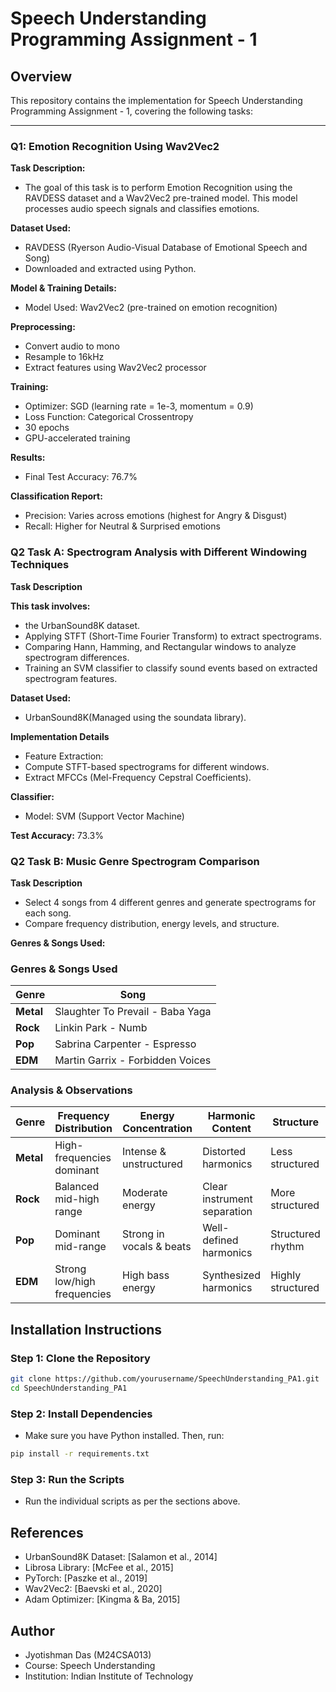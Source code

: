 # **Speech Understanding Programming Assignment - 1**

## **Overview**
This repository contains the implementation for Speech Understanding Programming Assignment - 1, covering the following tasks:

--- 

### **Q1: Emotion Recognition Using Wav2Vec2**

**Task Description:**
 - The goal of this task is to perform Emotion Recognition using the RAVDESS dataset and a Wav2Vec2 pre-trained model. This model processes audio speech signals and classifies emotions.

**Dataset Used:**
 - RAVDESS (Ryerson Audio-Visual Database of Emotional Speech and Song)
 - Downloaded and extracted using Python.

**Model & Training Details:**
 - Model Used: Wav2Vec2 (pre-trained on emotion recognition)

**Preprocessing:**
 - Convert audio to mono
 - Resample to 16kHz
 - Extract features using Wav2Vec2 processor

**Training:**
 - Optimizer: SGD (learning rate = 1e-3, momentum = 0.9)
 - Loss Function: Categorical Crossentropy
 - 30 epochs
 - GPU-accelerated training

**Results:**
 - Final Test Accuracy: 76.7%

**Classification Report:**
 - Precision: Varies across emotions (highest for Angry & Disgust)
 - Recall: Higher for Neutral & Surprised emotions

### **Q2 Task A: Spectrogram Analysis with Different Windowing Techniques**

**Task Description**

**This task involves:**
 -  the UrbanSound8K dataset.
 - Applying STFT (Short-Time Fourier Transform) to extract spectrograms.
 - Comparing Hann, Hamming, and Rectangular windows to analyze spectrogram differences.
 - Training an SVM classifier to classify sound events based on extracted spectrogram features.

**Dataset Used:**
 - UrbanSound8K(Managed using the soundata library).

**Implementation Details**
  - Feature Extraction:
  - Compute STFT-based spectrograms for different windows.
  - Extract MFCCs (Mel-Frequency Cepstral Coefficients).

**Classifier:**
  - Model: SVM (Support Vector Machine)

**Test Accuracy:** 73.3%

### **Q2 Task B: Music Genre Spectrogram Comparison**

**Task Description**

 - Select 4 songs from 4 different genres and generate spectrograms for each song.
 - Compare frequency distribution, energy levels, and structure.

**Genres & Songs Used:**
### **Genres & Songs Used**
| Genre  | Song |
|--------|--------------------------------------------------|
| **Metal**  | Slaughter To Prevail - Baba Yaga |
| **Rock**   | Linkin Park - Numb |
| **Pop**    | Sabrina Carpenter - Espresso |
| **EDM**    | Martin Garrix - Forbidden Voices |


### **Analysis & Observations**
| Genre  | Frequency Distribution | Energy Concentration | Harmonic Content | Structure |
|--------|------------------------|---------------------|-----------------|-----------|
| **Metal**  | High-frequencies dominant | Intense & unstructured | Distorted harmonics | Less structured |
| **Rock**   | Balanced mid-high range | Moderate energy | Clear instrument separation | More structured |
| **Pop**    | Dominant mid-range | Strong in vocals & beats | Well-defined harmonics | Structured rhythm |
| **EDM**    | Strong low/high frequencies | High bass energy | Synthesized harmonics | Highly structured |

## **Installation Instructions**

### **Step 1: Clone the Repository**
```bash
git clone https://github.com/yourusername/SpeechUnderstanding_PA1.git
cd SpeechUnderstanding_PA1
```
### **Step 2: Install Dependencies**
 - Make sure you have Python installed. Then, run:
```bash
pip install -r requirements.txt
```
### **Step 3: Run the Scripts**
 - Run the individual scripts as per the sections above.

## **References**

 - UrbanSound8K Dataset: [Salamon et al., 2014]
 - Librosa Library: [McFee et al., 2015]
 - PyTorch: [Paszke et al., 2019]
 - Wav2Vec2: [Baevski et al., 2020]
 - Adam Optimizer: [Kingma & Ba, 2015]

## **Author**

 - Jyotishman Das (M24CSA013)
 - Course: Speech Understanding
 - Institution: Indian Institute of Technology


